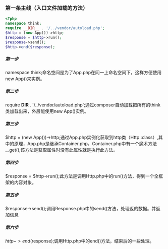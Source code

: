 <!--
 * @Author: 程英明
 * @Date: 2022-04-08 09:32:19
 * @LastEditTime: 2022-04-08 10:32:59
 * @LastEditors: 程英明
 * @Description: 
 * @FilePath: \doc-man\docs\devframe\thinkphp\thinkphp6source\frist.md
 * QQ:504875043@qq.com
-->
### 第一条主线（入口文件加载的方法）
```php
<?php
namespace think;
require __DIR__ . '/../vendor/autoload.php';
$http = (new App())->http;
$response = $http->run();
$response->send();
$http->end($response);
```
##### 第一步
namespace think;命名空间是为了App.php在同一上命名空间下，这样方便使用new App()来实例。
##### 第二步
require __DIR__ . '/../vendor/autoload.php';通过composer自动加载把所有的think类加载出来，外层能使用new App()实例。
##### 第三步
$http = (new App())->http;通过App.php实例化获取到http类（Http::class）,其中的原理，App.php是继承Container.php，Container.php中有一个魔术方法__get(),该方法是获取属性时没有此属性就是执行此方法。
##### 第四步
$response = $http->run();此方法是调用Http.php中的run()方法，得到一个全框架的内容对象。
##### 第五步
$response->send();调用Response.php中的send()方法，处理返的数据。并返加信息
##### 第六步
$http->end($response);调用Http.php中的end()方法，结束后的一些处理。